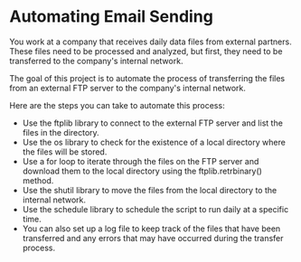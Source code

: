# Automating Email Sending

You work at a company that receives daily data files from external partners. These files need to be processed and analyzed, but first, they need to be transferred to the company's internal network.

The goal of this project is to automate the process of transferring the files from an external FTP server to the company's internal network.

Here are the steps you can take to automate this process:
- Use the ftplib library to connect to the external FTP server and list the files in the directory.
- Use the os library to check for the existence of a local directory where the files will be stored.
- Use a for loop to iterate through the files on the FTP server and download them to the local directory using the ftplib.retrbinary() method.
- Use the shutil library to move the files from the local directory to the internal network.
- Use the schedule library to schedule the script to run daily at a specific time.
- You can also set up a log file to keep track of the files that have been transferred and any errors that may have occurred during the transfer process.
